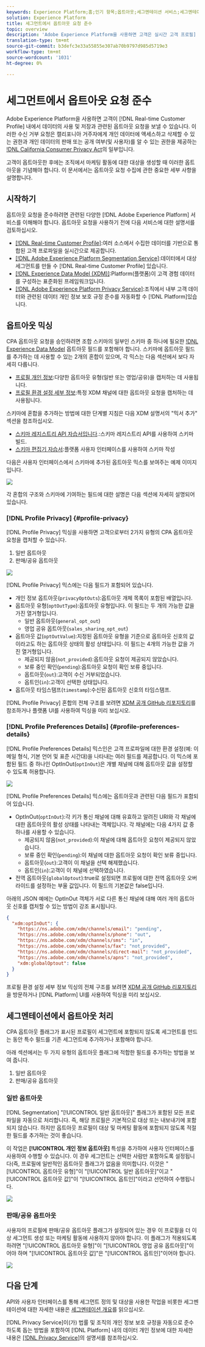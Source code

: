 ```yaml
---
keywords: Experience Platform;홈;인기 항목;옵트아웃;세그멘테이션 서비스;세그멘테이션 서비스;옵트아웃;옵트아웃;옵트아웃;옵트아웃
solution: Experience Platform
title: 세그먼트에서 옵트아웃 요청 준수
topic: overview
description: 'Adobe Experience Platform을 사용하면 고객은 실시간 고객 프로필] 내에서 데이터의 사용 및 저장과 관련된 옵트아웃 요청을 보낼 수 있습니다. 이러한 수신 거부 요청은 캘리포니아 주민들에게 개인 데이터를 액세스 및 삭제할 권리, 그리고 개인 데이터가 판매 또는 공개(및 누구에게)되었는지 알 수 있는 권리를 제공하는 CPA(California Consumer Privacy Act)의 일부입니다. '
translation-type: tm+mt
source-git-commit: b3defc3e33a55855e307ab70b9797d985d5719e3
workflow-type: tm+mt
source-wordcount: '1031'
ht-degree: 0%

---
```



# 세그먼트에서 옵트아웃 요청 준수

Adobe Experience Platform을 사용하면 고객이 [!DNL Real-time Customer Profile] 내에서 데이터의 사용 및 저장과 관련된 옵트아웃 요청을 보낼 수 있습니다. 이러한 수신 거부 요청은 캘리포니아 거주자에게 개인 데이터에 액세스하고 삭제할 수 있는 권한과 개인 데이터의 판매 또는 공개 여부(및 사용자)를 알 수 있는 권한을 제공하는 [!DNL California Consumer Privacy Act](CPA)의 일부입니다.

고객이 옵트아웃한 후에는 조직에서 마케팅 활동에 대한 대상을 생성할 때 이러한 옵트아웃을 기념해야 합니다. 이 문서에서는 옵트아웃 요청 수집에 관한 중요한 세부 사항을 설명합니다.

## 시작하기

옵트아웃 요청을 준수하려면 관련된 다양한 [!DNL Adobe Experience Platform] 서비스를 이해해야 합니다. 옵트아웃 요청을 사용하기 전에 다음 서비스에 대한 설명서를 검토하십시오.

- [[!DNL Real-time Customer Profile]](../profile/home.md):여러 소스에서 수집한 데이터를 기반으로 통합된 고객 프로파일을 실시간으로 제공합니다.
- [[!DNL Adobe Experience Platform Segmentation Service]](./home.md):데이터에서 대상 세그먼트를 만들 수  [!DNL Real-time Customer Profile] 있습니다.
- [[!DNL Experience Data Model (XDM)]](../xdm/home.md):Platform(플랫폼)이 고객 경험 데이터를 구성하는 표준화된 프레임워크입니다.
- [[!DNL Adobe Experience Platform Privacy Service]](../privacy-service/home.md):조직에서 내부 고객 데이터와 관련된 데이터 개인 정보 보호 규정 준수를 자동화할 수  [!DNL Platform]있습니다.

## 옵트아웃 믹싱

CPA 옵트아웃 요청을 승인하려면 조합 스키마의 일부인 스키마 중 하나에 필요한 [!DNL Experience Data Model](XDM) 옵트아웃 필드를 포함해야 합니다. 스키마에 옵트아웃 필드를 추가하는 데 사용할 수 있는 2개의 혼합이 있으며, 각 믹스는 다음 섹션에서 보다 자세히 다룹니다.

- [프로필 개인 정보](#profile-privacy):다양한 옵트아웃 유형(일반 또는 영업/공유)을 캡처하는 데 사용됩니다.
- [프로필 환경 설정 세부 정보](#profile-preferences-details):특정 XDM 채널에 대한 옵트아웃 요청을 캡처하는 데 사용됩니다.

스키마에 혼합을 추가하는 방법에 대한 단계별 지침은 다음 XDM 설명서의 &quot;믹서 추가&quot; 섹션을 참조하십시오.
- [스키마 레지스트리 API 자습서입니다](../xdm/api/getting-started.md).:스키마 레지스트리 API를 사용하여 스키마 빌드.
- [스키마 편집기 자습서](../xdm/tutorials/create-schema-ui.md):플랫폼 사용자 인터페이스를 사용하여 스키마 작성

다음은 사용자 인터페이스에서 스키마에 추가된 옵트아웃 믹스를 보여주는 예제 이미지입니다.

![](images/opt-outs/opt-out-mixins-user-interface.png)

각 혼합의 구조와 스키마에 기여하는 필드에 대한 설명은 다음 섹션에 자세히 설명되어 있습니다.

### [!DNL Profile Privacy] {#profile-privacy}

[!DNL Profile Privacy] 믹싱을 사용하면 고객으로부터 2가지 유형의 CPA 옵트아웃 요청을 캡처할 수 있습니다.

1. 일반 옵트아웃
2. 판매/공유 옵트아웃

![](images/opt-outs/profile-privacy.png)

[!DNL Profile Privacy] 믹스에는 다음 필드가 포함되어 있습니다.

- 개인 정보 옵트아웃(`privacyOptOuts`):옵트아웃 개체 목록이 포함된 배열입니다.
- 옵트아웃 유형(`optOutType`):옵트아웃 유형입니다. 이 필드는 두 개의 가능한 값을 가진 열거형입니다.
   - 일반 옵트아웃(`general_opt_out`)
   - 영업 공유 옵트아웃(`sales_sharing_opt_out`)
- 옵트아웃 값(`optOutValue`):지정된 옵트아웃 유형을 기준으로 옵트아웃 신호의 값이라고도 하는 옵트아웃 상태의 활성 상태입니다. 이 필드는 4개의 가능한 값을 가진 열거형입니다.
   - 제공되지 않음(`not_provided`):옵트아웃 요청이 제공되지 않았습니다.
   - 보류 중인 확인(`pending`):옵트아웃 요청이 확인 보류 중입니다.
   - 옵트아웃(`out`):고객이 수신 거부되었습니다.
   - 옵트인(`in`):고객이 선택한 상태입니다.
- 옵트아웃 타임스탬프(`timestamp`):수신된 옵트아웃 신호의 타임스탬프.

[!DNL Profile Privacy] 혼합의 전체 구조를 보려면 [XDM 공개 GitHub 리포지토리](https://github.com/adobe/xdm/blob/master/schemas/context/profile-privacy.schema.json)를 참조하거나 플랫폼 UI를 사용하여 믹싱을 미리 보십시오.

### [!DNL Profile Preferences Details] {#profile-preferences-details}

[!DNL Profile Preferences Details] 믹스인은 고객 프로파일에 대한 환경 설정(예: 이메일 형식, 기본 언어 및 표준 시간대)을 나타내는 여러 필드를 제공합니다. 이 믹스에 포함된 필드 중 하나인 OptInOut(`optInOut`)은 개별 채널에 대해 옵트아웃 값을 설정할 수 있도록 허용합니다.

![](images/opt-outs/profile-preferences-details.png)

[!DNL Profile Preferences Details] 믹스에는 옵트아웃과 관련된 다음 필드가 포함되어 있습니다.

- OptInOut(`optInOut`):각 키가 통신 채널에 대해 유효하고 알려진 URI와 각 채널에 대한 옵트아웃의 활성 상태를 나타내는 객체입니다. 각 채널에는 다음 4가지 값 중 하나를 사용할 수 있습니다.
   - 제공되지 않음(`not_provided`):이 채널에 대해 옵트아웃 요청이 제공되지 않았습니다.
   - 보류 중인 확인(`pending`):이 채널에 대한 옵트아웃 요청이 확인 보류 중입니다.
   - 옵트아웃(`out`):고객이 이 채널을 선택 해제했습니다.
   - 옵트인(`in`):고객이 이 채널에 선택하였습니다.
- 전역 옵트아웃(`globalOptout`):true로 설정되면 프로필에 대한 전역 옵트아웃 오버라이드를 설정하는 부울 값입니다. 이 필드의 기본값은 false입니다.

아래의 JSON 예에는 OptInOut 객체가 서로 다른 통신 채널에 대해 여러 개의 옵트아웃 신호를 캡처할 수 있는 방법이 강조 표시됩니다.

```json
{
  "xdm:optInOut": {
    "https://ns.adobe.com/xdm/channels/email": "pending",
    "https://ns.adobe.com/xdm/channels/phone": "out",
    "https://ns.adobe.com/xdm/channels/sms": "in",
    "https://ns.adobe.com/xdm/channels/fax": "not_provided",
    "https://ns.adobe.com/xdm/channels/direct-mail": "not_provided",
    "https://ns.adobe.com/xdm/channels/apns": "not_provided",
    "xdm:globalOptout": false
  }
}
```

프로필 환경 설정 세부 정보 믹싱의 전체 구조를 보려면 [XDM 공개 GitHub 리포지토리](https://github.com/adobe/xdm/blob/master/schemas/context/profile-preferences-details.schema.json)을 방문하거나 [!DNL Platform] UI를 사용하여 믹싱을 미리 보십시오.

## 세그멘테이션에서 옵트아웃 처리

CPA 옵트아웃 플래그가 표시된 프로필이 세그먼트에 포함되지 않도록 세그먼트를 만드는 동안 특수 필드를 기존 세그먼트에 추가하거나 포함해야 합니다.

아래 섹션에서는 두 가지 유형의 옵트아웃 플래그에 적합한 필드를 추가하는 방법을 보여 줍니다.
1. 일반 옵트아웃
2. 판매/공유 옵트아웃

### 일반 옵트아웃

[!DNL Segmentation] &quot;[!UICONTROL 일반 옵트아웃]&quot; 플래그가 포함된 모든 프로파일을 자동으로 처리합니다. 즉, 해당 프로필은 기본적으로 대상 또는 내보내기에 포함되지 않습니다. 하지만 옵트아웃 프로필이 대상 및 마케팅 활동에 포함되지 않도록 적절한 필드를 추가하는 것이 좋습니다.

이 작업은 **[!UICONTROL 개인 정보 옵트아웃]** 특성을 추가하여 사용자 인터페이스를 사용하여 수행할 수 있습니다. 이 경우 세그먼트는 선택한 사람만 포함하도록 설정됩니다(즉, 프로필에 일반적인 옵트아웃 플래그가 없음을 의미합니다. 이것은 &quot;[!UICONTROL 옵트아웃 유형]&quot;이 &quot;[!UICONTROL 일반 옵트아웃]&quot;이고 &quot;[!UICONTROL 옵트아웃 값]&quot;이 &quot;[!UICONTROL 옵트인]&quot;이라고 선언하여 수행됩니다.

![](images/opt-outs/segment-general-opt-out.png)

### 판매/공유 옵트아웃

사용자의 프로필에 판매/공유 옵트아웃 플래그가 설정되어 있는 경우 이 프로필을 더 이상 세그먼트 생성 또는 마케팅 활동에 사용하지 않아야 합니다. 이 플래그가 적용되도록 하려면 &quot;[!UICONTROL 옵트아웃 유형]&quot;이 &quot;[!UICONTROL 영업 공유 옵트아웃]&quot;이어야 하며 &quot;[!UICONTROL 옵트아웃 값]&quot;은 &quot;[!UICONTROL 옵트인]&quot;이어야 합니다.

![](images/opt-outs/segment-sales-sharing-opt-out.png)

<!-- ### Overriding default exclusions

In some instances, such as building a segment of people who have opted out, it may be necessary to override the default exclusion of opted-out profiles. This override can be done via the API or in the Segment Builder user interface. -->

## 다음 단계

API와 사용자 인터페이스를 통해 세그먼트 정의 및 대상을 사용한 작업을 비롯한 세그멘테이션에 대한 자세한 내용은 [세그멘테이션 개요](./home.md)를 읽으십시오.

[!DNL Privacy Service]이(가) 법률 및 조직의 개인 정보 보호 규정을 자동으로 준수하도록 돕는 방법을 포함하여 [!DNL Platform] 내의 데이터 개인 정보에 대한 자세한 내용은 [[!DNL Privacy Service]](../privacy-service/home.md)의 설명서를 참조하십시오.
